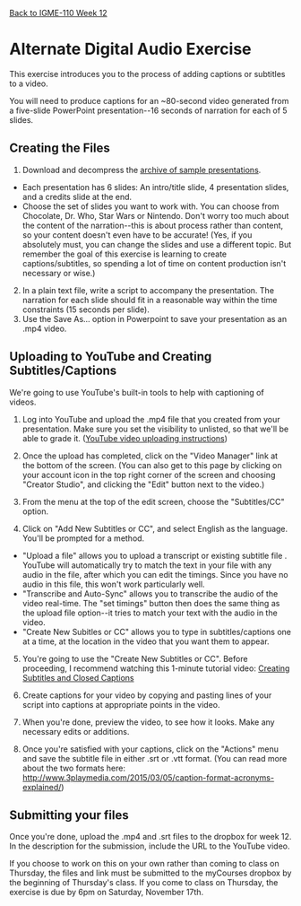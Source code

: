 [Back to IGME-110 Week 12](https://lawleyfall2018.github.io/110-fall2018/schedule.html#week12)

# Alternate Digital Audio Exercise

This exercise introduces you to the process of adding captions or subtitles to a video.  

You will need to produce captions for an ~80-second video generated from a five-slide PowerPoint presentation--16 seconds of narration for each of 5 slides.  


## Creating the Files

1. Download and decompress the [archive of sample presentations](sample-ignites.zip).  
- Each presentation has 6 slides: An intro/title slide, 4 presentation slides, and a credits slide at the end. 
- Choose the set of slides you want to work with.  You can choose from Chocolate, Dr. Who, Star Wars or Nintendo. Don't worry too much about the content of the narration--this is about process rather than content, so your content doesn't even have to be accurate! (Yes, if you absolutely must, you can change the slides and use a different topic. But remember the goal of this exercise is learning to create captions/subtitles, so spending a lot of time on content production isn't necessary or wise.)
2. In a plain text file, write a script to accompany the presentation. The narration for each slide should fit in a reasonable way within the time constraints (15 seconds per slide). 
3. Use the Save As... option in Powerpoint to save your presentation as an .mp4 video. 


## Uploading to YouTube and Creating Subtitles/Captions
We're going to use YouTube's built-in tools to help with captioning of videos. 

1. Log into YouTube and upload the .mp4 file that you created from your presentation. Make sure you set the visibility to unlisted, so that we'll be able to grade it. ([YouTube video uploading instructions](https://support.google.com/youtube/answer/57407?co=GENIE.Platform%3DDesktop&hl=en))

2. Once the upload has completed, click on the "Video Manager" link at the bottom of the screen. (You can also get to this page by clicking on your account icon in the top right corner of the screen and choosing "Creator Studio", and clicking the "Edit" button next to the video.)

3. From the menu at the top of the edit screen, choose the "Subtitles/CC" option. 

4. Click on "Add New Subtitles or CC", and select English as the language. You'll be prompted for a method. 
 - "Upload a file" allows you to upload a transcript or existing subtitle file . YouTube will automatically try to match the text in your file with any audio in the file, after which you can edit the timings. Since you have no audio in this file, this won't work particularly well. 
 - "Transcribe and Auto-Sync" allows you to transcribe the audio of the video real-time. The "set timings" button then does the same thing as the upload file option--it tries to match your text with the audio in the video.
 - "Create New Subitles or CC" allows you to type in subtitles/captions one at a time, at the location in the video that you want them to appear.  

 5. You're going to use the "Create New Subtitles or CC". Before proceeding, I recommend watching this 1-minute tutorial video: [Creating Subtitles and Closed Captions](https://www.youtube.com/watch?v=LCZ-cxfxzvk)

 6. Create captions for your video by copying and pasting lines of your script into captions at appropriate points in the video.   

 7. When you're done, preview the video, to see how it looks. Make any necessary edits or additions.

 8. Once you're satisfied with your captions, click on the "Actions" menu and save the subtitle file in either .srt or .vtt format. (You can read more about the two formats here: http://www.3playmedia.com/2015/03/05/caption-format-acronyms-explained/)


## Submitting your files
Once you're done, upload the .mp4 and .srt files to the dropbox for week 12. In the description for the submission, include the URL to the YouTube video. 

If you choose to work on this on your own rather than coming to class on Thursday, the files and link must be submitted to the myCourses dropbox by the beginning of Thursday's class. If you come to class on Thursday, the exercise is due by 6pm on Saturday, November 17th.

